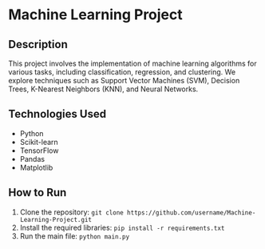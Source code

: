 # Machine Learning Project

## Description
This project involves the implementation of machine learning algorithms for various tasks, including classification, regression, and clustering. We explore techniques such as Support Vector Machines (SVM), Decision Trees, K-Nearest Neighbors (KNN), and Neural Networks.

## Technologies Used
- Python
- Scikit-learn
- TensorFlow
- Pandas
- Matplotlib

## How to Run
1. Clone the repository: `git clone https://github.com/username/Machine-Learning-Project.git`
2. Install the required libraries: `pip install -r requirements.txt`
3. Run the main file: `python main.py`
